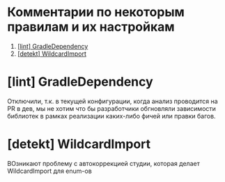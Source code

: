 # Комментарии по некоторым правилам и их настройкам

1. [[lint] GradleDependency](#GradleDependency)
2. [[detekt] WildcardImport](#WildcardImport)


# <a name='GradleDependency'>[lint] GradleDependency</a>
Отключили, т.к. в текущей конфигурации, когда анализ проводится на PR в дев, мы не хотим что бы разработчики обгновляли зависимости библиотек в рамках реализации каких-либо фичей или правки багов.

# <a name='WildcardImport'>[detekt] WildcardImport</a>
ВОзникают проблему с автокоррекцией студии, которая делает WildcardImport для enum-ов
